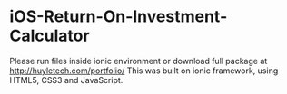 # iOS-Return-On-Investment-Calculator
Please run files inside ionic environment or download full package at http://huyletech.com/portfolio/
This was built on ionic framework, using HTML5, CSS3 and JavaScript.
